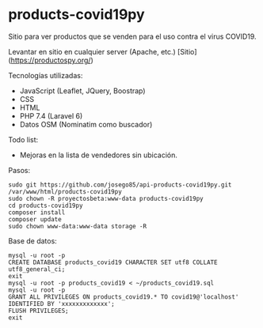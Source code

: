 # products-covid19py
Sitio para ver productos que se venden para el uso contra el virus COVID19.


Levantar en sitio en cualquier server (Apache, etc.)
[Sitio] (https://productospy.org/)


Tecnologías utilizadas:
- JavaScript (Leaflet, JQuery, Boostrap)
- CSS
- HTML
- PHP 7.4 (Laravel 6)
- Datos OSM (Nominatim como buscador)


Todo list:
- Mejoras en la lista de vendedores sin ubicación.


Pasos:

```
sudo git https://github.com/josego85/api-products-covid19py.git /var/www/html/products-covid19py
sudo chown -R proyectosbeta:www-data products-covid19py
cd products-covid19py
composer install
composer update
sudo chown www-data:www-data storage -R
```


Base de datos:

```
mysql -u root -p
CREATE DATABASE products_covid19 CHARACTER SET utf8 COLLATE utf8_general_ci;
exit
mysql -u root -p products_covid19 < ~/products_covid19.sql
mysql -u root -p
GRANT ALL PRIVILEGES ON products_covid19.* TO covid19@'localhost' IDENTIFIED BY 'xxxxxxxxxxxxx';
FLUSH PRIVILEGES;
exit
```
